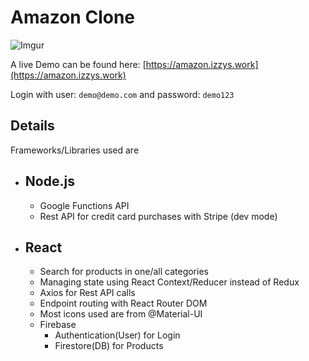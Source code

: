 # Amazon Clone

![Imgur](https://i.imgur.com/izb71n4.png)

A live Demo can be found here: [https://amazon.izzys.work](https://amazon.izzys.work)

Login with user: `demo@demo.com` and password: `demo123`

## Details

Frameworks/Libraries used are
- Node.js
  -
  - Google Functions API
  - Rest API for credit card purchases with Stripe (dev mode)
- React
  - 
  - Search for products in one/all categories
  - Managing state using React Context/Reducer instead of Redux
  - Axios for Rest API calls
  - Endpoint routing with React Router DOM
  - Most icons used are from @Material-UI
  - Firebase
    - Authentication(User) for Login
    - Firestore(DB) for Products
